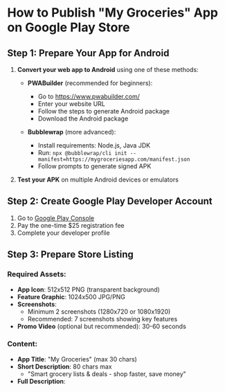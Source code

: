# How to Publish "My Groceries" App on Google Play Store

## Step 1: Prepare Your App for Android

1. **Convert your web app to Android** using one of these methods:
   - **PWABuilder** (recommended for beginners):
     - Go to https://www.pwabuilder.com/
     - Enter your website URL
     - Follow the steps to generate Android package
     - Download the Android package

   - **Bubblewrap** (more advanced):
     - Install requirements: Node.js, Java JDK
     - Run: `npx @bubblewrap/cli init --manifest=https://mygroceriesapp.com/manifest.json`
     - Follow prompts to generate signed APK

2. **Test your APK** on multiple Android devices or emulators

## Step 2: Create Google Play Developer Account

1. Go to [Google Play Console](https://play.google.com/console)
2. Pay the one-time $25 registration fee
3. Complete your developer profile

## Step 3: Prepare Store Listing

### Required Assets:
- **App Icon**: 512x512 PNG (transparent background)
- **Feature Graphic**: 1024x500 JPG/PNG
- **Screenshots**: 
  - Minimum 2 screenshots (1280x720 or 1080x1920)
  - Recommended: 7 screenshots showing key features
- **Promo Video** (optional but recommended): 30-60 seconds

### Content:
- **App Title**: "My Groceries" (max 30 chars)
- **Short Description**: 80 chars max
  - "Smart grocery lists & deals - shop faster, save money"
- **Full Description**: 
